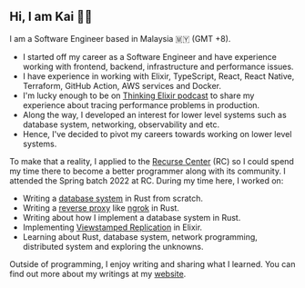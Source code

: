 ## Hi, I am Kai 👋🏻

I am a Software Engineer based in Malaysia 🇲🇾 (GMT +8). 

- I started off my career as a Software Engineer and have experience working
  with frontend, backend, infrastructure and performance issues.
- I have experience in working with Elixir, TypeScript, React,
  React Native, Terraform, GitHub Action, AWS services and Docker.
- I'm lucky enough to be on [Thinking Elixir podcast][2] to share my
  experience about tracing performance problems in production.
- Along the way, I developed an interest for lower level systems such as
  database system, networking, observability and etc.
- Hence, I've decided to pivot my careers towards working on lower level
  systems.

To make that a reality, I applied to the [Recurse Center][0] (RC) so I could spend
my time there to become a better programmer along with its community.
I attended the Spring batch 2022 at RC. During my time here, I worked on:

- Writing a [database system](https://github.com/kw7oe/mini-db) in Rust from scratch.
- Writing a [reverse proxy](https://github.com/kw7oe/rok) like [ngrok][1] in Rust.
- Writing about how I implement a database system in Rust.
- Implementing [Viewstamped Replication](https://pmg.csail.mit.edu/papers/vr-revisited.pdf) in Elixir.
- Learning about Rust, database system, network programming, distributed system and exploring the unknowns.

Outside of programming, I enjoy writing and sharing what I learned. You
can find out more about my writings at my [website][3].

[0]: https://www.recurse.com/
[1]: https://ngrok.com/
[2]: https://podcast.thinkingelixir.com/66
[3]: https://kaiwern.com
